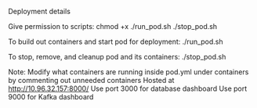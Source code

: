 Deployment details

Give permission to scripts:
chmod +x ./run_pod.sh ./stop_pod.sh

To build out containers and start pod for deployment:
./run_pod.sh

To stop, remove, and cleanup pod and its containers:
./stop_pod.sh

Note:
Modify what containers are running inside pod.yml under containers by commenting out unneeded containers
Hosted at http://10.96.32.157:8000/
Use port 3000 for database dashboard
Use port 9000 for Kafka dashboard
